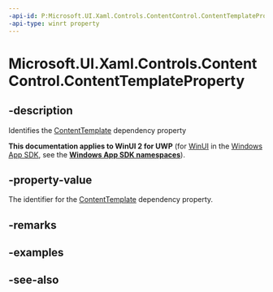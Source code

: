 ```yaml
---
-api-id: P:Microsoft.UI.Xaml.Controls.ContentControl.ContentTemplateProperty
-api-type: winrt property
---
```


<!-- Property syntax
public Windows.UI.Xaml.DependencyProperty ContentTemplateProperty { get; }
-->

# Microsoft.UI.Xaml.Controls.ContentControl.ContentTemplateProperty

## -description
Identifies the [ContentTemplate](contentcontrol_contenttemplate.md) dependency property

**This documentation applies to WinUI 2 for UWP** (for [WinUI](/windows/apps/winui/winui3/) in the [Windows App SDK](/windows/apps/windows-app-sdk/), see the **[Windows App SDK namespaces](/windows/windows-app-sdk/api/winrt/)**).

## -property-value
The identifier for the [ContentTemplate](contentcontrol_contenttemplate.md) dependency property.

## -remarks

## -examples

## -see-also
